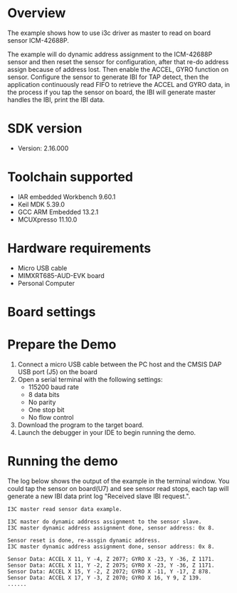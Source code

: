 Overview
========
The example shows how to use i3c driver as master to read on board sensor ICM-42688P.

The example will do dynamic address assignment to the ICM-42688P sensor and then reset
the sensor for configuration, after that re-do address assign because of address lost.
Then enable the ACCEL, GYRO function on sensor. Configure the sensor to generate IBI for
TAP detect, then the application continuously read FIFO to retrieve the ACCEL and GYRO
data, in the process if you tap the sensor on board, the IBI will generate master handles
the IBI, print the IBI data.

SDK version
===========
- Version: 2.16.000

Toolchain supported
===================
- IAR embedded Workbench  9.60.1
- Keil MDK  5.39.0
- GCC ARM Embedded  13.2.1
- MCUXpresso  11.10.0

Hardware requirements
=====================
- Micro USB cable
- MIMXRT685-AUD-EVK board
- Personal Computer

Board settings
==============

Prepare the Demo
================
1.  Connect a micro USB cable between the PC host and the CMSIS DAP USB port (J5) on the board
2.  Open a serial terminal with the following settings:
    - 115200 baud rate
    - 8 data bits
    - No parity
    - One stop bit
    - No flow control
3.  Download the program to the target board.
4.  Launch the debugger in your IDE to begin running the demo.

Running the demo
================
The log below shows the output of the example in the terminal window. You could tap the sensor on board(U7) and see sensor read stops, each tap will generate a new IBI data print log "Received slave IBI request.". 
~~~~~~~~~~~~~~~~~~~~~
I3C master read sensor data example.

I3C master do dynamic address assignment to the sensor slave.
I3C master dynamic address assignment done, sensor address: 0x 8.

Sensor reset is done, re-assgin dynamic address.
I3C master dynamic address assignment done, sensor address: 0x 8.

Sensor Data: ACCEL X 11, Y -4, Z 2077; GYRO X -23, Y -36, Z 1171.
Sensor Data: ACCEL X 11, Y -2, Z 2075; GYRO X -23, Y -36, Z 1171.
Sensor Data: ACCEL X 15, Y -2, Z 2072; GYRO X -11, Y -17, Z 878.
Sensor Data: ACCEL X 17, Y -3, Z 2070; GYRO X 16, Y 9, Z 139.
......
~~~~~~~~~~~~~~~~~~~~~
